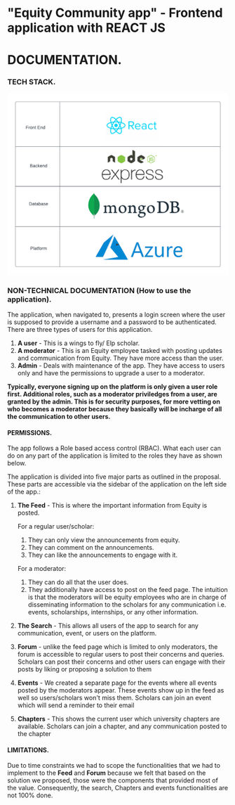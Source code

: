 # "Equity Community app" - Frontend application with REACT JS

# DOCUMENTATION.

### TECH STACK.

![Alt Text](https://github.com/smchuma/Equity-Web-App-Frontend/blob/master/TECHSTACK.png)

### NON-TECHNICAL DOCUMENTATION (How to use the application).

The application, when navigated to, presents a login screen where the user is supposed to provide a username and a password to be authenticated. There are three types of users for this application.

1. **A user** - This is a wings to fly/ Elp scholar. 
2. **A moderator** - This is an Equity employee tasked with posting updates and communication from Equity. They have more access than the user.
3. **Admin** - Deals with maintenance of the app. They have access to users only and have the permissions to upgrade a user to a moderator.


**Typically, everyone signing up on the platform is only given a user role first. Additional roles, such as a moderator priviledges from a user, are granted by the admin. This is for security purposes, for more vetting on who becomes a moderator because they basically will be incharge of all the communication to other users.**

#### PERMISSIONS.
The app follows a Role based access control (RBAC).  What each user can do on any part of the application is limited to the roles they have as shown below.

The application is divided into five major parts as outlined in the proposal. These parts are accessible via the sidebar of the application on the left side of the app.:
   
   1. **The Feed** - This is where the important information from Equity is posted. 
      
      For a regular user/scholar:
        1. They can only view the announcements from equity.
        2. They can comment on the announcements.
        3. They can like the announcements  to engage with it.
      
      For a moderator:
        1. They can do all that the user does.
        2. They additionally have access to post on the feed page. The intuition is that the moderators will be equity employees who are in charge of 
        disseminating information to the scholars for any communication i.e. events, scholarships, internships, or any other information.
  
  2. **The Search** - This allows all users of the app to search for any communication, event, or users on the platform.
  
  3. **Forum** - unlike the feed page which is limited to only moderators, the forum is accessible to regular users to post their concerns and queries. 
                  Scholars can post    their concerns and other users can engage with their posts by liking or proposing a solution to them
 
  4. **Events** - We created a separate page for the events where all events posted by the moderators appear. These events show up in the feed as well so 
                  users/scholars won't miss them. Scholars can join an event which will send a reminder to their email
    
  5. **Chapters** - This shows the current user which university chapters are available. Scholars can join a chapter, and any communication posted to the chapter
  
#### LIMITATIONS.
Due to time constraints we had to scope the functionalities that we had to implement to the **Feed** and **Forum** because we felt that based on the solution we proposed, those were the components that provided most of the value. Consequently, the search, Chapters and events functionalities are not 100% done.

